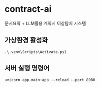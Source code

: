 # contract-ai
문서요약 + LLM활용 계약서 이상탐지 시스템

## 가상환경 활성화
```
.\.venv\Scripts\Activate.ps1   
```

## 서버 실행 명령어
```
uvicorn app.main:app --reload --port 8080
```

